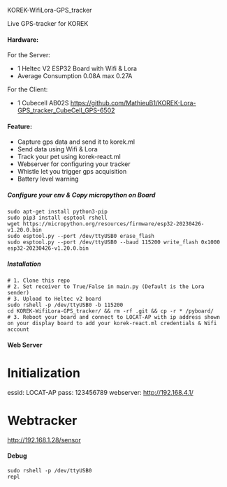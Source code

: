 KOREK-WifiLora-GPS_tracker

Live GPS-tracker for KOREK

#### Hardware:

For the Server:
- 1 Heltec V2 ESP32 Board with Wifi & Lora
- Average Consumption 0.08A max 0.27A

For the Client:
- 1 Cubecell AB02S
https://github.com/MathieuB1/KOREK-Lora-GPS_tracker_CubeCell_GPS-6502

#### Feature:

  - Capture gps data and send it to korek.ml
  - Send data using Wifi & Lora
  - Track your pet using korek-react.ml
  - Webserver for configuring your tracker
  - Whistle let you trigger gps acquisition
  - Battery level warning

##### Configure your env & Copy micropython on Board
```
sudo apt-get install python3-pip
sudo pip3 install esptool rshell
wget https://micropython.org/resources/firmware/esp32-20230426-v1.20.0.bin
sudo esptool.py --port /dev/ttyUSB0 erase_flash
sudo esptool.py --port /dev/ttyUSB0 --baud 115200 write_flash 0x1000 esp32-20230426-v1.20.0.bin
```

##### Installation
```
# 1. Clone this repo
# 2. Set receiver to True/False in main.py (Default is the Lora sender)
# 3. Upload to Heltec v2 board
sudo rshell -p /dev/ttyUSB0 -b 115200
cd KOREK-WifiLora-GPS_tracker/ && rm -rf .git && cp -r * /pyboard/
# 3. Reboot your board and connect to LOCAT-AP with ip address shown on your display board to add your korek-react.ml credentials & Wifi account
```
#### Web Server

# Initialization
essid: LOCAT-AP
pass: 123456789
webserver: http://192.168.4.1/

# Webtracker
http://192.168.1.28/sensor


#### Debug
```
sudo rshell -p /dev/ttyUSB0
repl
```

